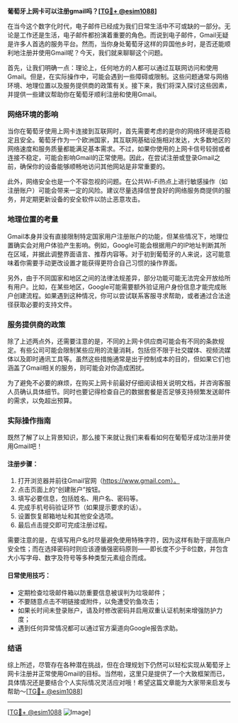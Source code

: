 **葡萄牙上网卡可以注册gmail吗？[[TG💪+ @esim1088](https://t.me/s/esim1088)]**

在当今这个数字化时代，电子邮件已经成为我们日常生活中不可或缺的一部分。无论是工作还是生活，电子邮件都扮演着重要的角色。而说到电子邮件，Gmail无疑是许多人首选的服务平台。然而，当你身处葡萄牙这样的异国他乡时，是否还能顺利地注册并使用Gmail呢？今天，我们就来聊聊这个问题。

首先，让我们明确一点：理论上，任何地方的人都可以通过互联网访问和使用Gmail。但是，在实际操作中，可能会遇到一些障碍或限制。这些问题通常与网络环境、地理位置以及服务提供商的政策有关。接下来，我们将深入探讨这些因素，并提供一些建议帮助你在葡萄牙顺利注册和使用Gmail。

### 网络环境的影响

当你在葡萄牙使用上网卡连接到互联网时，首先需要考虑的是你的网络环境是否稳定且安全。葡萄牙作为一个欧洲国家，其互联网基础设施相对发达，大多数地区的网络速度和服务质量都能满足基本需求。不过，如果你使用的上网卡信号较弱或者连接不稳定，可能会影响Gmail的正常使用。因此，在尝试注册或登录Gmail之前，确保你的设备能够顺畅地访问其他网站是非常重要的。

此外，网络安全也是一个不容忽视的问题。在公共Wi-Fi热点上进行敏感操作（如注册账户）可能会带来一定的风险。建议尽量选择信誉良好的网络服务商提供的服务，并定期更新设备的安全软件以防止恶意攻击。

### 地理位置的考量

Gmail本身并没有直接限制特定国家用户注册账户的功能，但某些情况下，地理位置确实会对用户体验产生影响。例如，Google可能会根据用户的IP地址判断其所在区域，并据此调整界面语言、推荐内容等。对于初到葡萄牙的人来说，这可能意味着你需要手动更改设置才能获得更符合自己习惯的操作界面。

另外，由于不同国家和地区之间的法律法规差异，部分功能可能无法完全开放给所有用户。比如，在某些地区，Google可能需要额外验证用户身份信息才能完成账户创建流程。如果遇到这种情况，你可以尝试联系客服寻求帮助，或者通过合法途径获取必要的支持文件。

### 服务提供商的政策

除了上述两点外，还需要注意的是，不同的上网卡供应商可能会有不同的条款规定。有些公司可能会限制某些应用的流量消耗，包括但不限于社交媒体、视频流媒体以及即时通讯工具等。虽然这些措施通常是出于控制成本的目的，但如果它们也涵盖了Gmail相关的服务，则可能会对你造成困扰。

为了避免不必要的麻烦，在购买上网卡前最好仔细阅读相关说明文档，并咨询客服人员确认具体细节。同时也要记得检查自己的数据套餐是否足够支持频繁发送邮件的需求，以免超出预算。

### 实际操作指南

既然了解了以上背景知识，那么接下来就让我们来看看如何在葡萄牙成功注册并使用Gmail吧！

#### 注册步骤：
1. 打开浏览器并前往Gmail官网（https://www.gmail.com）。
2. 点击页面上的“创建账户”按钮。
3. 填写必要信息，包括姓名、用户名、密码等。
4. 完成手机号码验证环节（如果提示要求的话）。
5. 设置恢复邮箱地址和其他安全选项。
6. 最后点击提交即可完成注册过程。

需要注意的是，在填写用户名时尽量避免使用特殊字符，因为这样有助于提高账户安全性；而在选择密码时则应该遵循强密码原则——即长度不少于8位数，并包含大小写字母、数字及符号等多种类型元素组合而成。

#### 日常使用技巧：
- 定期检查垃圾邮件箱以防重要信息被误判为垃圾邮件；
- 不要随意点击不明链接或附件，以免遭受钓鱼攻击；
- 如果长时间未登录账户，请及时修改密码并启用双重认证机制来增强防护力度；
- 遇到任何异常情况都可以通过官方渠道向Google报告求助。

### 结语

综上所述，尽管存在各种潜在挑战，但在合理规划下仍然可以轻松实现从葡萄牙上网卡注册并正常使用Gmail的目标。当然啦，这里只是提供了一个大致框架而已，具体情况还是要结合个人实际情况灵活应对哦！希望这篇文章能为大家带来启发与帮助～[[TG💪+ @esim1088](https://t.me/s/esim1088)]

---

[[TG💪+ @esim1088](https://t.me/s/esim1088) ![Image](https://i.postimg.cc/4NQfJmqS/Snipaste-2025-05-13-00-14-12.png)]
